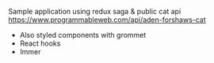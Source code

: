 Sample application using redux saga & public cat api https://www.programmableweb.com/api/aden-forshaws-cat

* Also styled components with grommet
* React hooks
* Immer